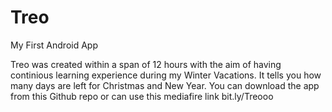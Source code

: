 # Treo
My First Android App

Treo was created within a span of 12 hours with the aim of having continious learning experience during my Winter Vacations. It tells you how many days are left for Christmas and New Year. You can download the app from this Github repo or can use this mediafire link bit.ly/Treooo 
